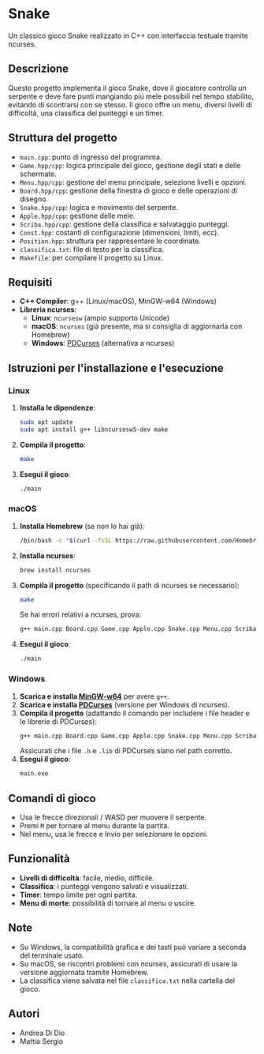 # Snake

Un classico gioco Snake realizzato in C++ con interfaccia testuale tramite ncurses.

## Descrizione

Questo progetto implementa il gioco Snake, dove il giocatore controlla un serpente e deve fare punti mangiando piú mele possibili nel tempo stabilito, evitando di scontrarsi con se stesso. Il gioco offre un menu, diversi livelli di difficoltà, una classifica dei punteggi e un timer.

## Struttura del progetto

- `main.cpp`: punto di ingresso del programma.
- `Game.hpp/cpp`: logica principale del gioco, gestione degli stati e delle schermate.
- `Menu.hpp/cpp`: gestione del menu principale, selezione livelli e opzioni.
- `Board.hpp/cpp`: gestione della finestra di gioco e delle operazioni di disegno.
- `Snake.hpp/cpp`: logica e movimento del serpente.
- `Apple.hpp/cpp`: gestione delle mele.
- `Scriba.hpp/cpp`: gestione della classifica e salvataggio punteggi.
- `Const.hpp`: costanti di configurazione (dimensioni, limiti, ecc).
- `Position.hpp`: struttura per rappresentare le coordinate.
- `classifica.txt`: file di testo per la classifica.
- `Makefile`: per compilare il progetto su Linux.

## Requisiti

- **C++ Compiler**: g++ (Linux/macOS), MinGW-w64 (Windows)
- **Libreria ncurses**:
  - **Linux**: `ncursesw` (ampio supporto Unicode)
  - **macOS**: `ncurses` (già presente, ma si consiglia di aggiornarla con Homebrew)
  - **Windows**: [PDCurses](https://pdcurses.org/) (alternativa a ncurses)

## Istruzioni per l'installazione e l'esecuzione

### Linux

1. **Installa le dipendenze**:
   ```sh
   sudo apt update
   sudo apt install g++ libncursesw5-dev make
   ```
2. **Compila il progetto**:
   ```sh
   make
   ```
3. **Esegui il gioco**:
   ```sh
   ./main
   ```

### macOS

1. **Installa Homebrew** (se non lo hai già):
   ```sh
   /bin/bash -c "$(curl -fsSL https://raw.githubusercontent.com/Homebrew/install/HEAD/install.sh)"
   ```
2. **Installa ncurses**:
   ```sh
   brew install ncurses
   ```
3. **Compila il progetto** (specificando il path di ncurses se necessario):
   ```sh
   make
   ```
   Se hai errori relativi a ncurses, prova:
   ```sh
   g++ main.cpp Board.cpp Game.cpp Apple.cpp Snake.cpp Menu.cpp Scriba.cpp -lncurses -I/usr/local/opt/ncurses/include -L/usr/local/opt/ncurses/lib -o main
   ```
4. **Esegui il gioco**:
   ```sh
   ./main
   ```

### Windows

1. **Scarica e installa [MinGW-w64](https://www.mingw-w64.org/)** per avere `g++`.
2. **Scarica e installa [PDCurses](https://pdcurses.org/)** (versione per Windows di ncurses).
3. **Compila il progetto** (adattando il comando per includere i file header e le librerie di PDCurses):
   ```sh
   g++ main.cpp Board.cpp Game.cpp Apple.cpp Snake.cpp Menu.cpp Scriba.cpp -lpdcurses -o main.exe
   ```
   Assicurati che i file `.h` e `.lib` di PDCurses siano nel path corretto.
4. **Esegui il gioco**:
   ```sh
   main.exe
   ```

## Comandi di gioco

- Usa le frecce direzionali / WASD per muovere il serpente.
- Premi `M` per tornare al menu durante la partita.
- Nel menu, usa le frecce e Invio per selezionare le opzioni.

## Funzionalità

- **Livelli di difficoltà**: facile, medio, difficile.
- **Classifica**: i punteggi vengono salvati e visualizzati.
- **Timer**: tempo limite per ogni partita.
- **Menu di morte**: possibilità di tornare al menu o uscire.

## Note

- Su Windows, la compatibilità grafica e dei tasti può variare a seconda del terminale usato.
- Su macOS, se riscontri problemi con ncurses, assicurati di usare la versione aggiornata tramite Homebrew.
- La classifica viene salvata nel file `classifica.txt` nella cartella del gioco.

## Autori

- Andrea Di Dio
- Mattia Sergio
